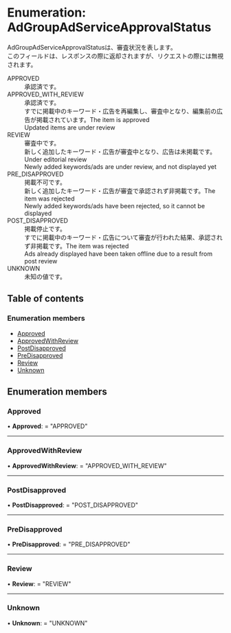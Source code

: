 # Enumeration: AdGroupAdServiceApprovalStatus


<div lang=\"ja\">AdGroupAdServiceApprovalStatusは、審査状況を表します。<br> このフィールドは、レスポンスの際に返却されますが、リクエストの際には無視されます。</div>  <dl class=term>   <dt class=\"term__item\">APPROVED</dt>   <dd class=\"term__desc\"><span lang=\"ja\">承認済です。</span></dd>   <dt class=\"term__item\">APPROVED_WITH_REVIEW</dt>   <dd class=\"term__desc\"><span lang=\"ja\">承認済です。<br>すでに掲載中のキーワード・広告を再編集し、審査中となり、編集前の広告が掲載されています。</span><span lang=\"en\">The item is approved<br>Updated items are under review</span></dd>   <dt class=\"term__item\">REVIEW</dt>   <dd class=\"term__desc\"><span lang=\"ja\">審査中です。<br>新しく追加したキーワード・広告が審査中となり、広告は未掲載です。</span><span lang=\"en\">Under editorial review<br>Newly added keywords/ads are under review, and not displayed yet</span></dd>   <dt class=\"term__item\">PRE_DISAPPROVED</dt>   <dd class=\"term__desc\"><span lang=\"ja\">掲載不可です。<br>新しく追加したキーワード・広告が審査で承認されず非掲載です。</span><span lang=\"en\">The item was rejected<br>Newly added keywords/ads have been rejected, so it cannot be displayed</span></dd>   <dt class=\"term__item\">POST_DISAPPROVED</dt>   <dd class=\"term__desc\"><span lang=\"ja\">掲載停止です。<br>すでに掲載中のキーワード・広告について審査が行われた結果、承認されず非掲載です。</span><span lang=\"en\">The item was rejected<br>Ads already displayed have been taken offline due to a result from post review</span></dd>   <dt class=\"term__item\">UNKNOWN</dt>   <dd class=\"term__desc\"><span lang=\"ja\">未知の値です。</span></dd> </dl>

## Table of contents

### Enumeration members

- [Approved](adgroupadserviceapprovalstatus.md#approved)
- [ApprovedWithReview](adgroupadserviceapprovalstatus.md#approvedwithreview)
- [PostDisapproved](adgroupadserviceapprovalstatus.md#postdisapproved)
- [PreDisapproved](adgroupadserviceapprovalstatus.md#predisapproved)
- [Review](adgroupadserviceapprovalstatus.md#review)
- [Unknown](adgroupadserviceapprovalstatus.md#unknown)

## Enumeration members

### Approved

• **Approved**: = "APPROVED"

___

### ApprovedWithReview

• **ApprovedWithReview**: = "APPROVED\_WITH\_REVIEW"

___

### PostDisapproved

• **PostDisapproved**: = "POST\_DISAPPROVED"

___

### PreDisapproved

• **PreDisapproved**: = "PRE\_DISAPPROVED"

___

### Review

• **Review**: = "REVIEW"

___

### Unknown

• **Unknown**: = "UNKNOWN"
